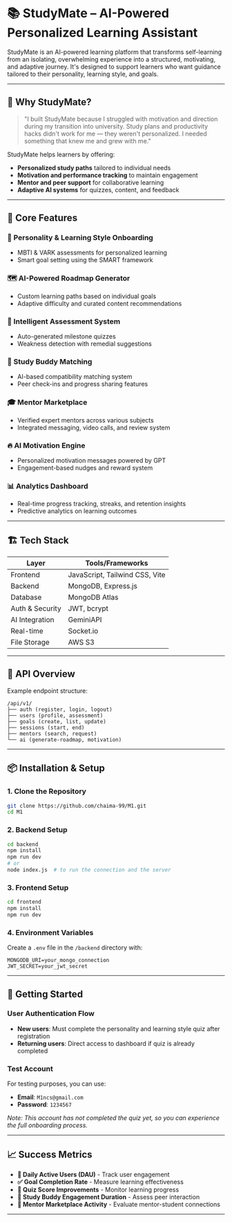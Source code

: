# 📚 StudyMate – AI-Powered Personalized Learning Assistant

StudyMate is an AI-powered learning platform that transforms self-learning from an isolating, overwhelming experience into a structured, motivating, and adaptive journey. It's designed to support learners who want guidance tailored to their personality, learning style, and goals.

---

## 🚀 Why StudyMate?

> "I built StudyMate because I struggled with motivation and direction during my transition into university. Study plans and productivity hacks didn't work for me — they weren't personalized. I needed something that knew me and grew with me."

StudyMate helps learners by offering:
- **Personalized study paths** tailored to individual needs
- **Motivation and performance tracking** to maintain engagement
- **Mentor and peer support** for collaborative learning
- **Adaptive AI systems** for quizzes, content, and feedback

---

## 🧠 Core Features

### 🧩 Personality & Learning Style Onboarding
- MBTI & VARK assessments for personalized learning
- Smart goal setting using the SMART framework

### 🗺️ AI-Powered Roadmap Generator
- Custom learning paths based on individual goals
- Adaptive difficulty and curated content recommendations

### 🧪 Intelligent Assessment System
- Auto-generated milestone quizzes
- Weakness detection with remedial suggestions

### 👯 Study Buddy Matching
- AI-based compatibility matching system
- Peer check-ins and progress sharing features

### 🎓 Mentor Marketplace
- Verified expert mentors across various subjects
- Integrated messaging, video calls, and review system

### 🔥 AI Motivation Engine
- Personalized motivation messages powered by GPT
- Engagement-based nudges and reward system

### 📊 Analytics Dashboard
- Real-time progress tracking, streaks, and retention insights
- Predictive analytics on learning outcomes

---

## 🏗️ Tech Stack

| Layer            | Tools/Frameworks                        |
|------------------|-----------------------------------------|
| Frontend         | JavaScript, Tailwind CSS, Vite          |
| Backend          | MongoDB, Express.js                     |
| Database         | MongoDB Atlas                           |
| Auth & Security  | JWT, bcrypt                             |
| AI Integration   | GeminiAPI                               |
| Real-time        | Socket.io                               |
| File Storage     | AWS S3                                  | 

---

## 🧪 API Overview

Example endpoint structure:

```
/api/v1/
├── auth (register, login, logout)
├── users (profile, assessment)
├── goals (create, list, update)
├── sessions (start, end)
├── mentors (search, request)
└── ai (generate-roadmap, motivation)
```

---

## 📦 Installation & Setup

### 1. Clone the Repository

```bash
git clone https://github.com/chaima-99/M1.git
cd M1
```

### 2. Backend Setup

```bash
cd backend
npm install
npm run dev
# or
node index.js  # to run the connection and the server
```

### 3. Frontend Setup

```bash
cd frontend
npm install
npm run dev
```

### 4. Environment Variables

Create a `.env` file in the `/backend` directory with:

```env
MONGODB_URI=your_mongo_connection
JWT_SECRET=your_jwt_secret
```

---

## 🔑 Getting Started

### User Authentication Flow
- **New users**: Must complete the personality and learning style quiz after registration
- **Returning users**: Direct access to dashboard if quiz is already completed

### Test Account
For testing purposes, you can use:
- **Email**: `M1ncs@gmail.com`
- **Password**: `1234567`

*Note: This account has not completed the quiz yet, so you can experience the full onboarding process.*

---

## 📈 Success Metrics

- **📅 Daily Active Users (DAU)** - Track user engagement
- **✅ Goal Completion Rate** - Measure learning effectiveness
- **🧠 Quiz Score Improvements** - Monitor learning progress
- **🔁 Study Buddy Engagement Duration** - Assess peer interaction
- **💼 Mentor Marketplace Activity** - Evaluate mentor-student connections

---

